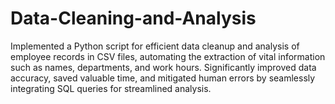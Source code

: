 # Data-Cleaning-and-Analysis
Implemented a Python script for efficient data cleanup and analysis of employee records in CSV files, automating the extraction of vital information such as names, departments, and work hours. Significantly improved data accuracy, saved valuable time, and mitigated human errors by seamlessly integrating SQL queries for streamlined analysis.

